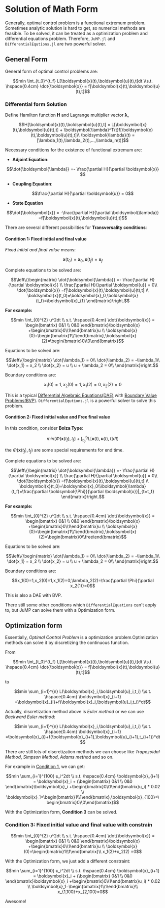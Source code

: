 # Solution of Math Form

Generally, optimal control problem is a functional extremum problem. Sometimes analytic solution is hard to get, so numerical methods are feasible. To be solved, it can be treated as a optimization problem and differential equations problem. Therefore, `JuMP.jl` and `DifferentialEqutions.jl` are two powerful solver.

## General Form

General form of optimal control problems are:

```math
min \int_{t_0}^{t_f} L[\boldsymbol{x}(t),\boldsymbol{u}(t),t]dt \\s.t. \hspace{0.4cm} \dot{\boldsymbol{x}} =
f[\boldsymbol{x}(t),\boldsymbol{u}(t),t]
```

### Differential form Solution

Define Hamilton function $\boldsymbol{H}$ and Lagrange multiplier vector $\boldsymbol{\lambda}$,

```math
H[\boldsymbol{x}(t),\boldsymbol{u}(t),t] = L[\boldsymbol{x}(t),\boldsymbol{u}(t),t] + \boldsymbol{\lambda}^T(t)f[\boldsymbol{x}(t),\boldsymbol{u}(t),t]\\
\boldsymbol{\lambda}(t) = [\lambda_1(t),\lambda_2(t),...,\lambda_n(t)]
```

Necessary conditions for the existence of functional extremum are:

- **Adjoint Equation**:

```math
\dot{\boldsymbol{\lambda}} =- \frac{\partial H}{\partial \boldsymbol{x}} 
```

- **Coupling Equation**:
  
```math
\frac{\partial H}{\partial \boldsymbol{u}}  = 0
```

- **State Equation**

```math
\dot{\boldsymbol{x}} = -\frac{\partial H}{\partial \boldsymbol{\lambda}} =f[\boldsymbol{x}(t),\boldsymbol{u}(t),t]
```

There are several different possibilities for **Transversality conditions**:

#### Condition 1: Fixed initial and final value

*Fixed initial and final value* means:

```math
\boldsymbol{x}(t_0)=\boldsymbol{x}_0,\boldsymbol{x}(t_f)=\boldsymbol{x}_{f}
```

Complete equations to be solved are:

```math
\left\{\begin{matrix}
 \dot{\boldsymbol{\lambda}} =- \frac{\partial H}{\partial \boldsymbol{x}} \\
 \frac{\partial H}{\partial \boldsymbol{u}}  = 0\\
 \dot{\boldsymbol{x}} =f[\boldsymbol{x}(t),\boldsymbol{u}(t),t] \\
 \boldsymbol{x}(t_0)=\boldsymbol{x}_0,\boldsymbol{x}(t_f)=\boldsymbol{x}_{f}
\end{matrix}\right.
```

**For example:**

```math
min \int_{0}^{2} u^2dt \\
s.t. \hspace{0.4cm} \dot{\boldsymbol{x}} =
\begin{bmatrix} 0&1 \\ 0&0 \end{bmatrix}\boldsymbol{x} +\begin{bmatrix}0\\1\end{bmatrix}u \\
\boldsymbol{x}(0)=\begin{bmatrix}1\\1\end{bmatrix},\boldsymbol{x}(2)=\begin{bmatrix}0\\0\end{bmatrix}
```

Equations to be solved are:

```math
\left\{\begin{matrix}
 \dot{\lambda_1} = 0\\
 \dot{\lambda_2}  = -\lambda_1\\
 \dot{x_1} = x_2 \\
 \dot{x_2} = u \\
 u + \lambda_2 = 0\\
\end{matrix}\right.
```

Boundary conditions are:

$$x_1(0)=1,x_2(0)=1,x_1(2)=0,x_2(2)=0$$

This is a typical [Differential Algebraic Equations(DAE)](https://diffeq.sciml.ai/dev/tutorials/dae_example/) with [Boundary Value Problems(BVP)](https://diffeq.sciml.ai/dev/tutorials/bvp_example/). `DifferentialEqutions.jl` is a powerful solver to solve this problem.

#### Condition 2: Fixed initial value and Free final value

In this condition, consider **Bolza Type**:

```math
min (\Phi(\boldsymbol{x}(t_f),t_f)+\int_{t_0}^{t_f} L[\boldsymbol{x}(t),\boldsymbol{u}(t),t]dt)
```

the $\Phi(\boldsymbol{x}(t_f),t_f)$ are some special requirements for end time.

Complete equations to be solved are:

```math
\left\{\begin{matrix}
 \dot{\boldsymbol{\lambda}} =- \frac{\partial H}{\partial \boldsymbol{x}} \\
 \frac{\partial H}{\partial \boldsymbol{u}}  = 0\\
 \dot{\boldsymbol{x}} =f[\boldsymbol{x}(t),\boldsymbol{u}(t),t] \\
 \boldsymbol{x}(t_0)=\boldsymbol{x}_0\\\boldsymbol{\lambda}(t_f)=\frac{\partial \boldsymbol{\Phi}}{\partial \boldsymbol{x}}|_{t=t_f}
\end{matrix}\right.
```

**For example:**

```math
min \int_{0}^{2} u^2dt \\
s.t. \hspace{0.4cm} \dot{\boldsymbol{x}} =
\begin{bmatrix} 0&1 \\ 0&0 \end{bmatrix}\boldsymbol{x} +\begin{bmatrix}0\\1\end{bmatrix}u \\
\boldsymbol{x}(0)=\begin{bmatrix}1\\1\end{bmatrix},\boldsymbol{x}(2)=\begin{bmatrix}0\\free\end{bmatrix}
```

Equations to be solved are:

```math
\left\{\begin{matrix}
 \dot{\lambda_1} = 0\\
 \dot{\lambda_2}  = -\lambda_1\\
 \dot{x_1} = x_2 \\
 \dot{x_2} = u \\
 u + \lambda_2 = 0\\
\end{matrix}\right.
```

Boundary conditions are:

$$x_1(0)=1,x_2(0)=1,x_1(2)=0,\lambda_2(2)=\frac{\partial \Phi}{\partial x_2(1)}=0$$

This is also a DAE with BVP.

There still some other conditions which `DifferentialEquations` can't apply to, but JuMP can solve them with a Optimization form.

## Optimization form

Essentially, *Optimal Control Problem* is a optimization problem.Optimization methods can solve it by discretizing the continuous function.  

From

```math
min \int_{t_0}^{t_f} L[\boldsymbol{x}(t),\boldsymbol{u}(t),t]dt \\s.t. \hspace{0.4cm} \dot{\boldsymbol{x}} =
f[\boldsymbol{x}(t),\boldsymbol{u}(t),t]
```

to

```math
min \sum_{i=1}^{n} L(\boldsymbol{x}_i,\boldsymbol{u}_i,t_i) \\s.t. \hspace{0.4cm} \boldsymbol{x}_{i+1} =\boldsymbol{x}_{i}+f(\boldsymbol{x}_i,\boldsymbol{u}_i,t_i)*dt
```

Actually, discretization method above is *Euler method* or we can use *Backward Euler method*:

```math
min \sum_{i=1}^{n} L(\boldsymbol{x}_i,\boldsymbol{u}_i,t_i) \\s.t. \hspace{0.4cm} \boldsymbol{x}_{i+1} =\boldsymbol{x}_{i}+f(\boldsymbol{x}_{i+1},\boldsymbol{u}_{i+1},t_{i+1})*dt
```

There are still lots of discretization methods we can choose like *Trapezoidal Method*, *Simpson Method*, *Adams method* and so on.

For example in [Condition 1](#condition-1-fixed-initial-and-final-value), we can get:

```math
min \sum_{i=1}^{100} u_i^2dt \\
s.t. \hspace{0.4cm} \boldsymbol{x}_{i+1} = \boldsymbol{x}_i + 
(\begin{bmatrix} 0&1 \\ 0&0 \end{bmatrix}\boldsymbol{x}_i +\begin{bmatrix}0\\1\end{bmatrix}u_i) * 0.02 \\
\boldsymbol{x}_1=\begin{bmatrix}1\\1\end{bmatrix},\boldsymbol{x}_{100}=\begin{bmatrix}0\\0\end{bmatrix}
```

With the Optimization form, **Condition 3** can be solved.

### Condition 3: Fixed initial value and final value with constrain

```math
min \int_{0}^{2} u^2dt \\
s.t. \hspace{0.4cm} \dot{\boldsymbol{x}} =
\begin{bmatrix} 0&1 \\ 0&0 \end{bmatrix}\boldsymbol{x} +\begin{bmatrix}0\\1\end{bmatrix}u \\
\boldsymbol{x}(0)=\begin{bmatrix}1\\1\end{bmatrix}\\
x_1(2)+x_2(2) =0
```

With the Optimization form, we just add a different constraint:

```math
min \sum_{i=1}^{100} u_i^2dt \\
s.t. \hspace{0.4cm} \boldsymbol{x}_{i+1} = \boldsymbol{x}_i + 
(\begin{bmatrix} 0&1 \\ 0&0 \end{bmatrix}\boldsymbol{x}_i +\begin{bmatrix}0\\1\end{bmatrix}u_i) * 0.02 \\
\boldsymbol{x}_1=\begin{bmatrix}1\\1\end{bmatrix}\\
x_{1,100}+x_{2,100}=0
```

Awesome!
